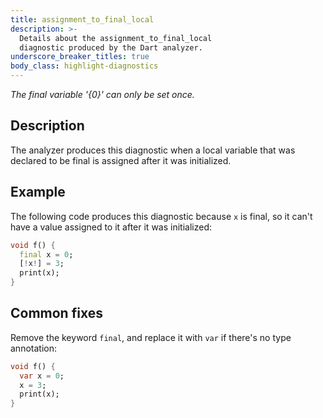```yaml
---
title: assignment_to_final_local
description: >-
  Details about the assignment_to_final_local
  diagnostic produced by the Dart analyzer.
underscore_breaker_titles: true
body_class: highlight-diagnostics
---
```


_The final variable '{0}' can only be set once._

## Description

The analyzer produces this diagnostic when a local variable that was
declared to be final is assigned after it was initialized.

## Example

The following code produces this diagnostic because `x` is final, so it
can't have a value assigned to it after it was initialized:

```dart
void f() {
  final x = 0;
  [!x!] = 3;
  print(x);
}
```

## Common fixes

Remove the keyword `final`, and replace it with `var` if there's no type
annotation:

```dart
void f() {
  var x = 0;
  x = 3;
  print(x);
}
```
